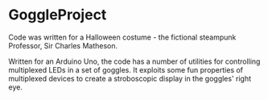 # GoggleProject
Code was written for a Halloween costume - the fictional steampunk Professor, Sir Charles Matheson.

Written for an Arduino Uno, the code has a number of utilities for controlling multiplexed LEDs in a set of goggles. It exploits some fun properties of multiplexed devices
to create a stroboscopic display in the goggles' right eye.
